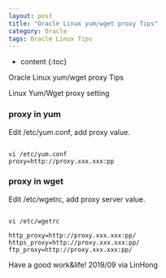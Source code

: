 ```yaml
---
layout: post
title: "Oracle Linux yum/wget proxy Tips"
category: Oracle
tags: Oracle Linux Tips
---
```


* content
{:toc}


Oracle Linux yum/wget proxy Tips


Linux Yum/Wget proxy setting




### proxy in yum

Edit /etc/yum.conf, add proxy value.

```shell

vi /etc/yum.conf
proxy=http://proxy.xxx.xxx:pp

```

### proxy in wget

Edit /etc/wgetrc, add proxy server value.

```shell

vi /etc/wgetrc

http_proxy=http://proxy.xxx.xxx:pp/
https_proxy=http://proxy.xxx.xxx:pp/
ftp_proxy=http://proxy.xxx.xxx:pp/

```


Have a good work&life! 2019/09 via LinHong




